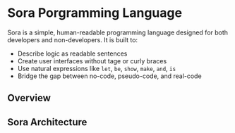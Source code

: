 # Sora Porgramming Language

Sora is a simple, human-readable programming language designed for both developers and non-developers. It is built to:
- Describe logic as readable sentences
- Create user interfaces without tage or curly braces
- Use natural expressions like `let`, `be`, `show`, `make`, `and`, `is`
- Bridge the gap between no-code, pseudo-code, and real-code
  
## Overview

## Sora Architecture

